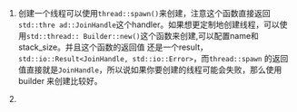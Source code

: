 1. 创建一个线程可以使用`thread::spawn()`来创建，注意这个函数直接返回`std::thre
   ad::JoinHandle`这个handler。如果想更定制地创建线程，可以使用`std::thread::
   Builder::new()`这个函数来创建,可以配置name和stack_size。并且这个函数的返回值
   还是一个result，`std::io::Result<JoinHandle, std::io::Error>`，而`thread::spawn`
   的返回值直接就是`JoinHandle`，所以说如果你要创建的线程可能会失败，那么使用builder
   来创建比较好。

2.  
	

